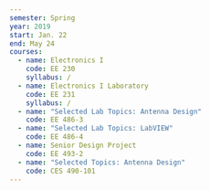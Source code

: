 ```yaml
---
semester: Spring
year: 2019
start: Jan. 22
end: May 24
courses:
  - name: Electronics I
    code: EE 230
    syllabus: /
  - name: Electronics I Laboratory
    code: EE 231
    syllabus: /
  - name: "Selected Lab Topics: Antenna Design"
    code: EE 486-3
  - name: "Selected Lab Topics: LabVIEW"
    code: EE 486-4
  - name: Senior Design Project
    code: EE 493-2
  - name: "Selected Topics: Antenna Design"
    code: CES 490-101
---
```

